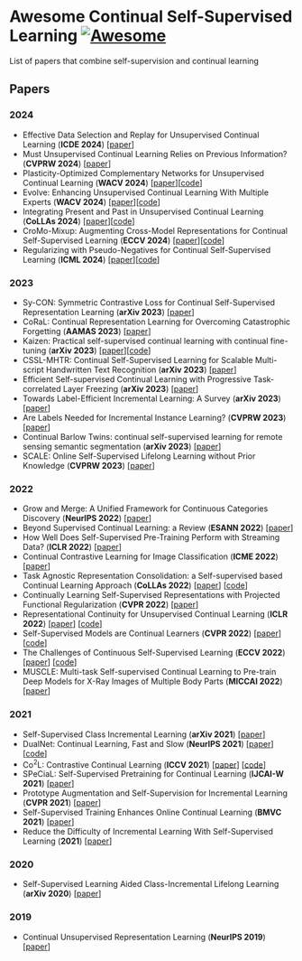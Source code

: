 # Awesome Continual Self-Supervised Learning [![Awesome](https://jaywcjlove.github.io/sb/ico/awesome.svg)](https://github.com/sindresorhus/awesome)
List of papers that combine self-supervision and continual learning

## Papers
### 2024
- Effective Data Selection and Replay for Unsupervised Continual Learning (**ICDE 2024**) [[paper](https://ieeexplore-ieee-org.ezproxy.rit.edu/document/10598102)]
- Must Unsupervised Continual Learning Relies on Previous Information? (**CVPRW 2024**) [[paper](https://openaccess.thecvf.com/content/CVPR2024W/JRDB/html/Cheng_Must_Unsupervised_Continual_Learning_Relies_on_Previous_Information_CVPRW_2024_paper.html)]
- Plasticity-Optimized Complementary Networks for Unsupervised Continual Learning (**WACV 2024**) [[paper](https://arxiv.org/abs/2309.06086)][[code](https://github.com/alviur/pocon_wacv2024)]
- Evolve: Enhancing Unsupervised Continual Learning With Multiple Experts (**WACV 2024**) [[paper](https://openaccess.thecvf.com/content/WACV2024/html/Yu_Evolve_Enhancing_Unsupervised_Continual_Learning_With_Multiple_Experts_WACV_2024_paper.html)][[code](https://github.com/Orienfish/Evolve)]
- Integrating Present and Past in Unsupervised Continual Learning (**CoLLAs 2024**) [[paper](https://arxiv.org/abs/2404.19132)][[code](https://github.com/SkrighYZ/Osiris)]
- CroMo-Mixup: Augmenting Cross-Model Representations for Continual Self-Supervised Learning (**ECCV 2024**) [[paper](https://arxiv.org/abs/2407.12188)][[code](https://github.com/ErumMushtaq/CroMo-Mixup)]
- Regularizing with Pseudo-Negatives for Continual Self-Supervised Learning (**ICML 2024**) [[paper](https://arxiv.org/abs/2306.05101)][[code](https://github.com/csm9493/PNR)]
  
### 2023
- Sy-CON: Symmetric Contrastive Loss for Continual Self-Supervised Representation Learning (**arXiv 2023**) [[paper](https://arxiv.org/abs/2306.05101v1)]
- CoRaL: Continual Representation Learning for Overcoming Catastrophic Forgetting (**AAMAS 2023**) [[paper](https://dl.acm.org/doi/abs/10.5555/3545946.3598866)]
- Kaizen: Practical self-supervised continual learning with continual fine-tuning (**arXiv 2023**) [[paper](https://arxiv.org/abs/2303.17235)][[code](https://github.com/dr-bell/kaizen)]
- CSSL-MHTR: Continual Self-Supervised Learning for Scalable Multi-script Handwritten Text Recognition (**arXiv 2023**) [[paper](https://arxiv.org/abs/2303.09347)]
- Efficient Self-supervised Continual Learning with Progressive Task-correlated Layer Freezing (**arXiv 2023**) [[paper](https://arxiv.org/abs/2303.07477)]
- Towards Label-Efficient Incremental Learning: A Survey (**arXiv 2023**) [[paper](https://arxiv.org/abs/2302.00353)]
- Are Labels Needed for Incremental Instance Learning? (**CVPRW 2023**) [[paper](https://arxiv.org/abs/2301.11417)]
- Continual Barlow Twins: continual self-supervised learning for remote sensing semantic segmentation (**arXiv 2023**) [[paper](https://arxiv.org/abs/2205.11319)]
- SCALE: Online Self-Supervised Lifelong Learning without Prior Knowledge (**CVPRW 2023**) [[paper](https://arxiv.org/abs/2208.11266)]

### 2022
- Grow and Merge: A Unified Framework for Continuous Categories Discovery (**NeurIPS 2022**) [[paper](https://arxiv.org/abs/2210.04174)]
- Beyond Supervised Continual Learning: a Review (**ESANN 2022**) [[paper](https://arxiv.org/abs/2208.14307)]
- How Well Does Self-Supervised Pre-Training Perform with Streaming Data? (**ICLR 2022**) [[paper](https://arxiv.org/abs/2104.12081)]
- Continual Contrastive Learning for Image Classification (**ICME 2022**) [[paper](https://arxiv.org/abs/2107.01776)]
- Task Agnostic Representation Consolidation: a Self-supervised based Continual Learning Approach (**CoLLAs 2022**) [[paper](https://arxiv.org/abs/2207.06267)] [[code](https://github.com/NeurAI-Lab/TARC)]
- Continually Learning Self-Supervised Representations with Projected Functional Regularization (**CVPR 2022**) [[paper](https://arxiv.org/abs/2112.15022)]
- Representational Continuity for Unsupervised Continual Learning (**ICLR 2022**) [[paper](https://arxiv.org/abs/2110.06976)] [[code](https://github.com/divyam3897/UCL)]
- Self-Supervised Models are Continual Learners (**CVPR 2022**) [[paper](https://arxiv.org/abs/2112.04215)] [[code](https://github.com/DonkeyShot21/cassle)]
- The Challenges of Continuous Self-Supervised Learning (**ECCV 2022**) [[paper](https://arxiv.org/abs/2203.12710)] [[code](https://github.com/senthilps8/continuous_ssl_problem)]
- MUSCLE: Multi-task Self-supervised Continual Learning to Pre-train Deep Models for X-Ray Images of Multiple Body Parts (**MICCAI 2022**) [[paper](https://link.springer.com/chapter/10.1007/978-3-031-16452-1_15)]

### 2021
- Self-Supervised Class Incremental Learning (**arXiv 2021**) [[paper](https://arxiv.org/abs/2111.11208)]
- DualNet: Continual Learning, Fast and Slow (**NeurIPS 2021**) [[paper](https://arxiv.org/abs/2110.00175)] [[code](https://github.com/phquang/DualNet)]
- Co<sup>2</sup>L: Contrastive Continual Learning (**ICCV 2021**) [[paper](https://arxiv.org/abs/2106.14413)] [[code](https://github.com/chaht01/Co2L)]
- SPeCiaL: Self-Supervised Pretraining for Continual Learning (**IJCAI-W 2021**) [[paper](https://arxiv.org/abs/2106.09065)]
- Prototype Augmentation and Self-Supervision for Incremental Learning (**CVPR 2021**) [[paper](https://openaccess.thecvf.com/content/CVPR2021/papers/Zhu_Prototype_Augmentation_and_Self-Supervision_for_Incremental_Learning_CVPR_2021_paper.pdf)]
- Self-Supervised Training Enhances Online Continual Learning (**BMVC 2021**) [[paper](https://arxiv.org/abs/2103.14010)]
- Reduce the Difficulty of Incremental Learning With Self-Supervised Learning (**2021**) [[paper](https://ieeexplore.ieee.org/document/9537773)]

### 2020
- Self-Supervised Learning Aided Class-Incremental Lifelong Learning (**arXiv 2020**) [[paper](https://arxiv.org/abs/2006.05882)]

### 2019
- Continual Unsupervised Representation Learning (**NeurIPS 2019**) [[paper](https://arxiv.org/abs/1910.14481)]


